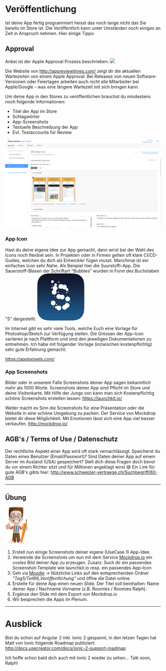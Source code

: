 # Veröffentlichung

Ist deine App fertig programmiert heisst das noch lange nicht das Sie bereits im Store ist. Die Veröffentlich kann unter Umständen noch einiges an Zeit in Anspruch nehmen. Hier einige Tipps:


## Approval
Anbei ist der Apple Approval Prozess beschrieben:
![](https://developer.apple.com/library/content/documentation/IDEs/Conceptual/AppDistributionGuide/Art/1_administration_tasks_2x.png)


Die Website von http://appreviewtimes.com/ zeigt dir die aktuellen Wartezeiten von einem Apple Approval. Bei Releases von neuen Software-Versionen oder Feiertagen arbeiten auch nicht alle Mitarbeiter bei Apple/Google - was eine längere Wartezeit mit sich bringen kann. 



Um deine App in den Stores zu veröffentlichen brauchst du mindestens noch folgende Informationen:
* Titel der App im Store
* Schlagwörter
* App-Screenshots
* Textuelle Beschreibung der App
* Evt. Testaccounts für Review

![](/_allgemein/itunes-connect.png)


### App Icon
Hast du deine eigene Idee zur App gemacht, dann wirst bei der Wahl des Icons noch flexibel  sein. In Projekten oder in Firmen gelten oft klare CI/CD-Guides, welchen du dich als Entwickler fügen musst. 
Manchmal ist ein einfaches Icon sehr Nahe. Als Beispiel hier die Suurstoffi-App. Die Sauerstoff-Blasen der Schriftart "Bubbles" wurden in Form des Buchstaben "S" dargestellt:
![](/_allgemein/Icon-76@2x.png)


Im Internet gibt es sehr viele Tools, welche Euch eine Vorlage für Photoshop/Sketch zur Verfügung stellen. Die Grössen der App-Icon variieren je nach Plattform und sind den jeweiligen Dokumentationen zu entnehmen. Ich habe mit folgender Vorlage (inzwischen kostenpflichtig) sehr gute Erfahrung gemacht:

https://applypixels.com/



### App Screenshots
Bilder oder in unserem Falle Screenshots deiner App sagen bekanntlich mehr als 1000 Worte. Screenshots deiner App sind Pflicht im Store und deine Visitenkarte. Mit Hilfe der Jungs von kann man sich Kostenpflichtig schöne Screenshots erstellen lassen: 
https://launchkit.io/

Weiter macht es Sinn die Screenshots für eine Präsentation oder die Website in eine schöne Umgebung zu packen. Der Service von Mockdrop bietet dir diese Möglichkeit. Mit Emotionen lässt sich eine App viel besser verkaufen. 
http://mockdrop.io/

## AGB's / Terms of Use / Datenschutz
Der rechtliche Aspekt einer App wird oft stark vernachlässigt. Speicherst du Daten eines Benutzer (Email/Passwort)? Sind Daten deiner App auf einem Server im Ausland (USA) gespeichert? Stell dich diese Fragen doch bevor du vor einem Richter sitzt und für Millionen angeklagt wirst 😅
Ein Link für gute AGB's gibts hier:
http://www.schweizer-vertraege.ch/Suchbegriff/60-AGB 


---
## Übung

![](/_allgemein/ralph_uebung.png)

1. Erstell nun einige Screenshots deiner eigene (UseCase 1) App-Idee. 
2. Verwende die Screenshots um nun mit dem Service [Mockdrop.io](http://mockdrop.io/) ein cooles Bild deiner App zu erzeugen. Zusatz: Such dir ein passendes Screenshot-Template wie launchkit.io resp. ein passendes App-Icon 
3. Geh via [Moodle](https://www.gitbook.com/book/motzne/ict-bz-modul-335/edit#)  -&gt;  Nützliche Links auf den entsprechenden Ordner _"Tag5/Teil66\_Veröffentlichung"_
   und öffne die Datei online.
4. Erstelle für deine App einen neuen Slide. Der Titel soll beinhalten: Name deiner App / Nachname Vorname (z.B. Roomies / Roomies Ralph).
5. Ergänze den Slide mit dem Export von Mockdrop.io 
6. Wir besprechen die Apps im Plenum.






---
# Ausblick
Bist du schon auf Angular 2 inkl. Ionic 2 gespannt, in den letzen Tagen hat Matt von Ionic folgende Roadmap publiziert: http://docs.usecreator.com/docs/ionic-2-support-roadmap

Ich hoffe schon bald dich auch mit Ionic 2 wieder zu sehen...
Talk soon, Ralph!


